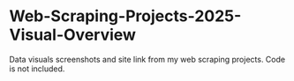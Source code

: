 # Web-Scraping-Projects-2025-Visual-Overview
Data visuals screenshots and site link from my web scraping projects. Code is not included.
